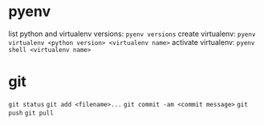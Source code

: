 # pyenv

list python and virtualenv versions:
`pyenv versions`
create virtualenv:
`pyenv virtualenv <python version> <virtualenv name>`
activate virtualenv:
`pyenv shell <virtualenv name>`

# git

`git status`
`git add <filename>...`
`git commit -am <commit message>`
`git push`
`git pull`
